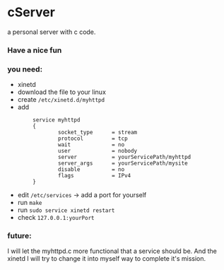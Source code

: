 # cServer
a personal server with c code.

### Have a nice fun

### you need:

- xinetd
- download the file to your linux
- create ```/etc/xinetd.d/myhttpd```
- add

```
        service myhttpd
        {
                socket_type      = stream
                protocol         = tcp
                wait             = no
                user             = nobody
                server           = yourServicePath/myhttpd
                server_args      = yourServicePath/mysite
                disable          = no
                flags            = IPv4
        }
```

 - edit ```/etc/services``` -> add a port for yourself
 - run ```make```
 - run ```sudo service xinetd restart```
 - check ```127.0.0.1:yourPort```


### future:

I will let the myhttpd.c more functional that a service should be. And the xinetd I will try to change it into myself way to complete it's mission.
